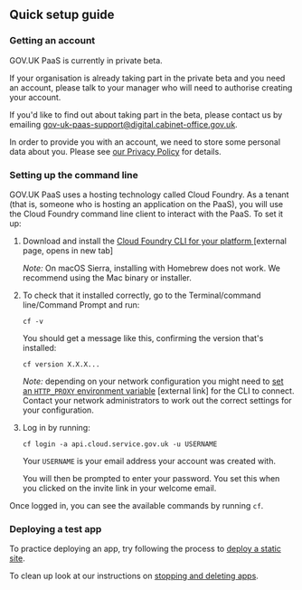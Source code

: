 ## Quick setup guide

### Getting an account

GOV.UK PaaS is currently in private beta.

If your organisation is already taking part in the private beta and you need an account, please talk to your manager who will need to authorise creating your account.

If you'd like to find out about taking part in the beta, please contact us by emailing [gov-uk-paas-support@digital.cabinet-office.gov.uk](mailto:gov-uk-paas-support@digital.cabinet-office.gov.uk).

In order to provide you with an account, we need to store some personal data about you. Please see [our Privacy Policy](/#privacy-policy) for details.

### Setting up the command line

GOV.UK PaaS uses a hosting technology called Cloud Foundry. As a tenant (that is, someone who is hosting an application on the PaaS), you will use the Cloud Foundry command line client to interact with the PaaS. To set it up:

1. Download and install the <a href="https://github.com/cloudfoundry/cli#downloads" target="blank">Cloud Foundry CLI for your platform </a> [external page, opens in new tab]

     *Note:* On macOS Sierra, installing with Homebrew does not work. We recommend using the Mac binary or installer.

2. To check that it installed correctly, go to the Terminal/command line/Command Prompt and run:

    ```
    cf -v
    ```

    You should get a message like this, confirming the version that's installed:

    ```
    cf version X.X.X...
    ```

    *Note:* depending on your network configuration you might need to [set an ```HTTP_PROXY``` environment variable](https://docs.cloudfoundry.org/cf-cli/http-proxy.html) [external link] for the CLI to connect. Contact your network administrators to work out the correct settings for your configuration.  

3. Log in by running:

    ```
    cf login -a api.cloud.service.gov.uk -u USERNAME
    ```

    Your `USERNAME` is your email address your account was created with.

    You will then be prompted to enter your password. You set this when you clicked on the invite link in your welcome email.

Once logged in, you can see the available commands by running ```cf```.


### Deploying a test app

To practice deploying an app, try following the process to [deploy a static site](/#deploy-a-static-site).

To clean up look at our instructions on [stopping and deleting apps](#stopping-and-deleting-apps).
